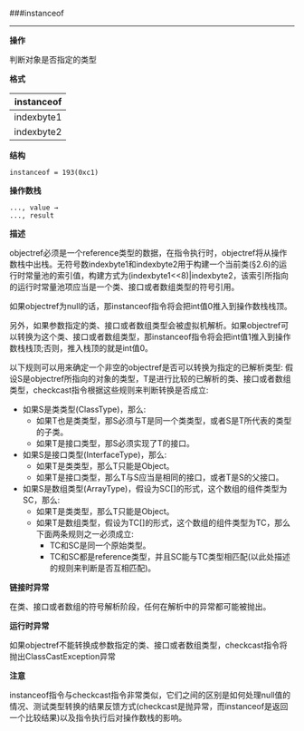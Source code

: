 ###instanceof

----

**操作**

判断对象是否指定的类型

**格式**

|instanceof|
|--------:|
|indexbyte1|
|indexbyte2|

**结构**
```
instanceof = 193(0xc1)
```

**操作数栈**
```
..., value →
..., result

```

**描述**

objectref必须是一个reference类型的数据，在指令执行时，objectref将从操作数栈中出栈。无符号数indexbyte1和indexbyte2用于构建一个当前类(§2.6)的运行时常量池的索引值，构建方式为(indexbyte1<<8)|indexbyte2，该索引所指向的运行时常量池项应当是一个类、接口或者数组类型的符号引用。

如果objectref为null的话，那instanceof指令将会把int值0推入到操作数栈栈顶。

另外，如果参数指定的类、接口或者数组类型会被虚拟机解析。如果objectref可以转换为这个类、接口或者数组类型，那instanceof指令将会把int值1推入到操作数栈栈顶;否则，推入栈顶的就是int值0。

以下规则可以用来确定一个非空的objectref是否可以转换为指定的已解析类型: 假设S是objectref所指向的对象的类型，T是进行比较的已解析的类、接口或者数组类型，checkcast指令根据这些规则来判断转换是否成立:
* 如果S是类类型(ClassType)，那么:
    * 如果T也是类类型，那S必须与T是同一个类类型，或者S是T所代表的类型的子类。
    * 如果T是接口类型，那S必须实现了T的接口。
* 如果S是接口类型(InterfaceType)，那么:
    * 如果T是类类型，那么T只能是Object。
    * 如果T是接口类型，那么T与S应当是相同的接口，或者T是S的父接口。
* 如果S是数组类型(ArrayType)，假设为SC[]的形式，这个数组的组件类型为SC，那么:
    * 如果T是类类型，那么T只能是Object。
    * 如果T是数组类型，假设为TC[]的形式，这个数组的组件类型为TC，那么下面两条规则之一必须成立:
        * TC和SC是同一个原始类型。
        * TC和SC都是reference类型，并且SC能与TC类型相匹配(以此处描述的规则来判断是否互相匹配)。

**链接时异常**

在类、接口或者数组的符号解析阶段，任何在解析中的异常都可能被抛出。

**运行时异常**

如果objectref不能转换成参数指定的类、接口或者数组类型，checkcast指令将抛出ClassCastException异常

**注意**

instanceof指令与checkcast指令非常类似，它们之间的区别是如何处理null值的情况、测试类型转换的结果反馈方式(checkcast是抛异常，而instanceof是返回一个比较结果)以及指令执行后对操作数栈的影响。
